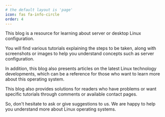 ```yaml
---
# the default layout is 'page'
icon: fas fa-info-circle
order: 4
---
```


This blog is a resource for learning about server or desktop Linux configuration. 

You will find various tutorials explaining the steps to be taken, along with screenshots or images to help you understand concepts such as server configuration. 

In addition, this blog also presents articles on the latest Linux technology developments, which can be a reference for those who want to learn more about this operating system. 

This blog also provides solutions for readers who have problems or want specific tutorials through comments or available contact pages. 

So, don't hesitate to ask or give suggestions to us. We are happy to help you understand more about Linux operating systems.